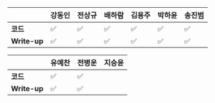 |              | 강동인 |        전상규      | 배하람 | 김용주 | 박하윤 | 송진범 |
| ------------ | ------ | ----------------- | ------ | ------ | ------ | ------ |
| **코드**     |	✅|:white_check_mark:| :white_check_mark: | :white_check_mark: |:white_check_mark:|   :white_check_mark:|     |
| **Write-up** |	✅|:white_check_mark:| :white_check_mark: | :white_check_mark: |:white_check_mark:| :white_check_mark:|       |

|              | 유예찬 | 전병운 | 지승윤 |
| ------------ | ------ | ------ | ------ |
| **코드**     | :white_check_mark: | :white_check_mark: |        |
| **Write-up** | :white_check_mark: | :white_check_mark:     |        |

